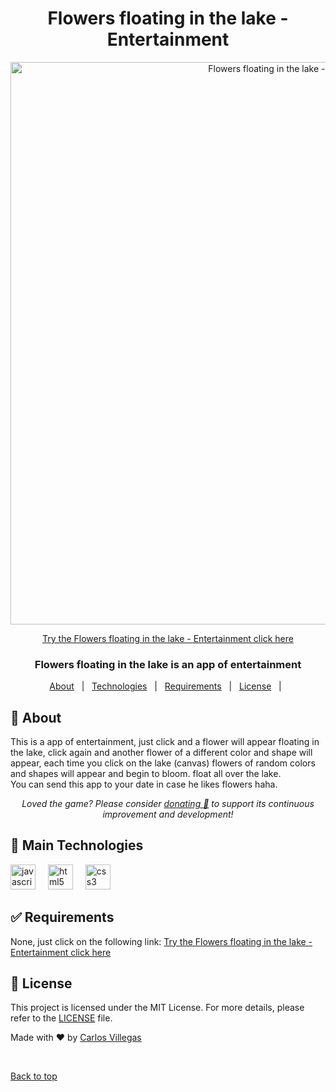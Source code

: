 <div align="center" id="top">
  <h1>Flowers floating in the lake - Entertainment</h1>
  <img src="https://github.com/VillegasCode/aniversario-papitos/blob/main/images/app-flowers-floating-in-the-lake.png" width="900" alt="Flowers floating in the lake - Entertainment" />

  <a href="https://villegascode.github.io/Bubble_Images/" target="_blank">Try the Flowers floating in the lake - Entertainment click here</a>
</div>

<div align="center">
  <h3>Flowers floating in the lake is an app of entertainment</h3>
</div>

<p align="center">
  <a href="#dart-about">About</a> &#xa0; | &#xa0;
  <a href="#rocket-main-technologies">Technologies</a> &#xa0; | &#xa0;
  <a href="#white_check_mark-requirements">Requirements</a> &#xa0; | &#xa0;
  <a href="#memo-license">License</a> &#xa0; | &#xa0;
</p>

## :dart: About ##

This is a app of entertainment, just click and a flower will appear floating in the lake, click again and another flower of a different color and shape will appear, each time you click on the lake (canvas) flowers of random colors and shapes will appear and begin to bloom. float all over the lake.
<br>
You can send this app to your date in case he likes flowers haha.

<p align="center">
<i>Loved the game? Please consider <a href="https://www.paypal.me/villegasalexander" target="_blank">donating 💸</a> to support its continuous<br/> improvement and development!</i>
</p>

## :rocket: Main Technologies ##

<div align="left">
  <img src="https://cdn.jsdelivr.net/gh/devicons/devicon/icons/javascript/javascript-original.svg" height="40" alt="javascript logo"  />
  <img width="12" />
  <img src="https://cdn.jsdelivr.net/gh/devicons/devicon/icons/html5/html5-original.svg" height="40" alt="html5 logo"  />
  <img width="12" />
  <img src="https://cdn.jsdelivr.net/gh/devicons/devicon/icons/css3/css3-original.svg" height="40" alt="css3 logo"  />
  <img width="12" />
</div>

## :white_check_mark: Requirements ##

None, just click on the following link: <a href="https://villegascode.github.io/Bubble_Images/" target="_blank">Try the Flowers floating in the lake - Entertainment click here</a>

## :memo: License ##

This project is licensed under the MIT License. For more details, please refer to the [LICENSE](LICENSE.md) file.


Made with :heart: by <a href="https://github.com/VillegasCode" target="_blank">Carlos Villegas</a>

&#xa0;

<a href="#top">Back to top</a>
